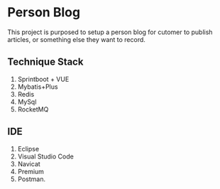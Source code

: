 # Person Blog 
This project is purposed to setup a person blog for cutomer to publish articles, or something else they want to record.


## Technique Stack
  1. Sprintboot + VUE  
  2. Mybatis+Plus   
  3. Redis  
  4. MySql  
  5. RocketMQ   

## IDE
  1. Eclipse  
  2. Visual Studio Code  
  3. Navicat  
  4. Premium  
  5. Postman. 


